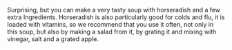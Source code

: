 Surprising, but you can make a very tasty soup with horseradish and a few extra Ingredients. Horseradish is also particularly good for colds and flu, it is loaded with vitamins, so we recommend that you use it often, not only in this soup, but also by making a salad from it, by grating it and mixing with vinegar, salt and a grated apple.